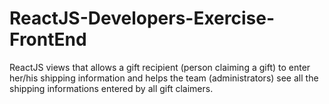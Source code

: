 # ReactJS-Developers-Exercise-FrontEnd
ReactJS views that allows a gift recipient (person claiming a gift) to enter her/his shipping information and helps the team (administrators) see all the shipping informations entered by all gift claimers.
